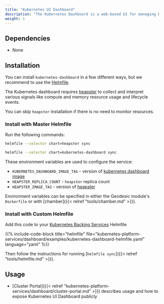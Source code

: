 ```yaml
---
title: "Kubernetes UI Dashboard"
description: "The Kubernetes Dashboard is a web-based UI for managing Kubernetes clusters and allows users to manage and troubleshoot applications running on Kubernetes"
weight: 1
---
```


## Dependencies

* None

## Installation

You can install `kubernetes-dashboard` in a few different ways, but we recommend to use the [Helmfile](https://github.com/cloudposse/helmfiles/blob/master/releases/dashboard.yaml).

The Kubernetes dashboard requires [heapster](https://github.com/kubernetes/heapster) to collect and interpret various signals like compute and memory resource usage and lifecycle events.

You can skip `heapster` installation if there is no need to monitor resources.

### Install with Master Helmfile

Run the following commands:
```bash
helmfile --selector chart=heapster sync

helmfile --selector chart=kubernetes-dashboard sync
```

These environment variables are used to configure the service:

* `KUBERNETES_DASHBOARD_IMAGE_TAG` - version of [kubernetes dashboard image](https://github.com/kubernetes/dashboard/releases)
* `HEAPSTER_REPLICA_COUNT` - `heapster` replica count
* `HEAPSTER_IMAGE_TAG` - version of [heapster](https://github.com/kubernetes/heapster/releases)

Environment variables can be specified in either the Geodesic module's `Dockerfile` or with [chamber]({{< relref "tools/chamber.md" >}}).

### Install with Custom Helmfile

Add this code to your [Kubernetes Backing Services](/kubernetes-backing-services) Helmfile

{{% include-code-block  title="helmfile" file="kubernetes-platform-services/dashboard/examples/kubernetes-dashboard-helmfile.yaml" language="yaml" %}}

Then follow the instructions for running [`helmfile sync`]({{< relref "tools/helmfile.md" >}}).

## Usage

* [Cluster Portal]({{< relref "kubernetes-platform-services/dashboard/cluster-portal.md" >}}) describes usage and how to expose Kubernetes UI Dashboard publicly
